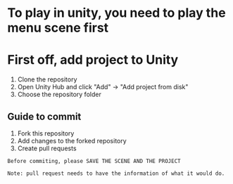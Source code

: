 # To play in unity, you need to play the menu scene first

# First off, add project to Unity
1. Clone the repository
2. Open Unity Hub and click "Add" -> "Add project from disk"
3. Choose the repository folder

## Guide to commit
1. Fork this repository
2. Add changes to the forked repository
3. Create pull requests

` Before commiting, please SAVE THE SCENE AND THE PROJECT `

`Note: pull request needs to have the information of what it would do.`


